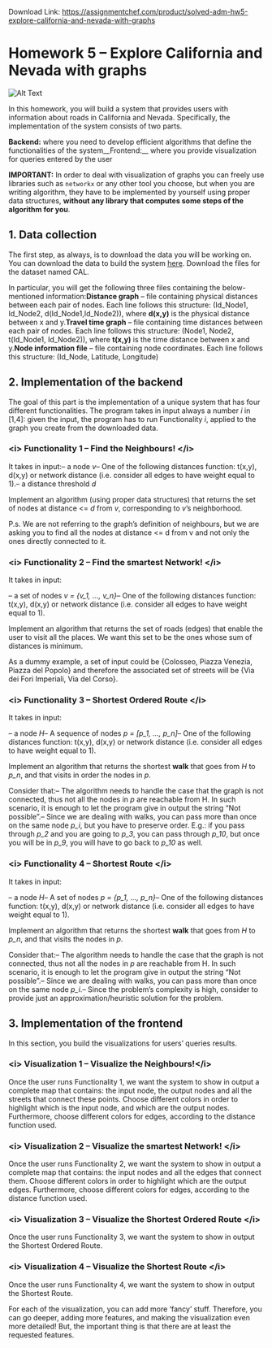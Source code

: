 Download Link: https://assignmentchef.com/product/solved-adm-hw5-explore-california-and-nevada-with-graphs
<br>
# Homework 5 – Explore California and Nevada with graphs

![Alt Text](https://1igc0ojossa412h1e3ek8d1w-wpengine.netdna-ssl.com/wp-content/uploads/2018/03/9780921338390.jpg)

In this homework, you will build a system that provides users with information about roads in California and Nevada. Specifically, the implementation of the system consists of two parts.

__Backend:__ where you need to develop efficient algorithms that define the functionalities of the system__Frontend:__ where you provide visualization for queries entered by the user

__IMPORTANT:__ In order to deal with visualization of graphs you can freely use libraries such as `networkx` or any other tool you choose, but when you are writing algorithm, they have to be implemented by yourself using proper data structures, __without any library that computes some steps of the algorithm for you__.

## 1. Data collection

The first step, as always, is to download the data you will be working on. You can download the data to build the system [here](http://users.diag.uniroma1.it/challenge9/download.shtml). Download the files for the dataset named CAL.

In particular, you will get the following three files containing the below-mentioned information:__Distance graph__ – file containing physical distances between each pair of nodes. Each line follows this structure: (Id_Node1, Id_Node2, d(Id_Node1,Id_Node2)), where __d(x,y)__ is the physical distance between x and y.__Travel time graph__ – file containing time distances between each pair of nodes. Each line follows this structure: (Node1, Node2, t(Id_Node1, Id_Node2)), where __t(x,y)__ is the time distance between x and y.__Node information file__ – file containing node coordinates. Each line follows this structure: (Id_Node, Latitude, Longitude)

## 2. Implementation of the backend

The goal of this part is the implementation of a unique system that has four different functionalities. The program takes in input always a number _i_ in [1,4]: given the input, the program has to run Functionality _i_, applied to the graph you create from the downloaded data.

### &lt;i&gt; Functionality 1 – Find the Neighbours! &lt;/i&gt;

It takes in input:– a node _v_– One of the following distances function: t(x,y), d(x,y) or network distance (i.e. consider all edges to have weight equal to 1).– a distance threshold _d_

Implement an algorithm (using proper data structures) that returns the set of nodes at distance &lt;= _d_ from _v_, corresponding to _v_’s neighborhood.

P.s. We are not referring to the graph’s definition of neighbours, but we are asking you to find all the nodes at distance &lt;= d from v and not only the ones directly connected to it.




### &lt;i&gt; Functionality 2 – Find the smartest Network! &lt;/i&gt;

It takes in input:

– a set of nodes _v = {v_1, …, v_n}_– One of the following distances function: t(x,y), d(x,y) or network distance (i.e. consider all edges to have weight equal to 1).

Implement an algorithm that returns the set of roads (edges) that enable the user to visit all the places. We want this set to be the ones whose sum of distances is minimum.

As a dummy example, a set of input could be {Colosseo, Piazza Venezia, Piazza del Popolo} and therefore the associated set of streets will be {Via dei Fori Imperiali, Via del Corso}.

### &lt;i&gt; Functionality 3 – Shortest Ordered Route &lt;/i&gt;

It takes in input:

– a node _H_– A sequence of nodes _p = [p_1, …, p_n]_– One of the following distances function: t(x,y), d(x,y) or network distance (i.e. consider all edges to have weight equal to 1).

Implement an algorithm that returns the shortest __walk__ that goes from _H_ to _p_n_, and that visits in order the nodes in _p_.

Consider that:– The algorithm needs to handle the case that the graph is not connected, thus not all the nodes in _p_ are reachable from H. In such scenario, it is enough to let the program give in output the string “Not possible”.– Since we are dealing with walks, you can pass more than once on the same node _p_i_, but you have to preserve order. E.g.: if you pass through _p_2_ and you are going to _p_3_, you can pass through _p_10_, but once you will be in _p_9_, you will have to go back to _p_10_ as well.

### &lt;i&gt; Functionality 4 – Shortest Route &lt;/i&gt;

It takes in input:

– a node _H_– A set of nodes _p = {p_1, …, p_n}_– One of the following distances function: t(x,y), d(x,y) or network distance (i.e. consider all edges to have weight equal to 1).

Implement an algorithm that returns the shortest __walk__ that goes from _H_ to _p_n_, and that visits the nodes in _p_.

Consider that:– The algorithm needs to handle the case that the graph is not connected, thus not all the nodes in _p_ are reachable from H. In such scenario, it is enough to let the program give in output the string “Not possible”.– Since we are dealing with walks, you can pass more than once on the same node _p_i_.– Since the problem’s complexity is high, consider to provide just an approximation/heuristic solution for the problem.




## 3. Implementation of the frontend

In this section, you build the visualizations for users’ queries results.

### &lt;i&gt; Visualization 1 – Visualize the Neighbours!&lt;/i&gt;

Once the user runs Functionality 1, we want the system to show in output a complete map that contains: the input node, the output nodes and all the streets that connect these points. Choose different colors in order to highlight which is the input node, and which are the output nodes. Furthermore, choose different colors for edges, according to the distance function used.

### &lt;i&gt; Visualization 2 – Visualize the smartest Network! &lt;/i&gt;

Once the user runs Functionality 2, we want the system to show in output a complete map that contains: the input nodes and all the edges that connect them. Choose different colors in order to highlight which are the output edges. Furthermore, choose different colors for edges, according to the distance function used.

### &lt;i&gt; Visualization 3 – Visualize the Shortest Ordered Route &lt;/i&gt;

Once the user runs Functionality 3, we want the system to show in output the Shortest Ordered Route.

### &lt;i&gt; Visualization 4 – Visualize the Shortest Route &lt;/i&gt;

Once the user runs Functionality 4, we want the system to show in output the Shortest Route.

For each of the visualization, you can add more ‘fancy’ stuff. Therefore, you can go deeper, adding more features, and making the visualization even more detailed! But, the important thing is that there are at least the requested features.